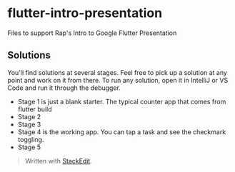 
# flutter-intro-presentation
Files to support Rap's Intro to Google Flutter Presentation

## Solutions
You'll find solutions at several stages. Feel free to pick up a solution at any point and work on it from there. To run any solution, open it in IntelliJ or VS Code and run it through the debugger.

- Stage 1 is just a blank starter. The typical counter app that comes from flutter build
- Stage 2
- Stage 3
- Stage 4 is the working app. You can tap a task and see the checkmark toggling.
- Stage 5 

> Written with [StackEdit](https://stackedit.io/).
